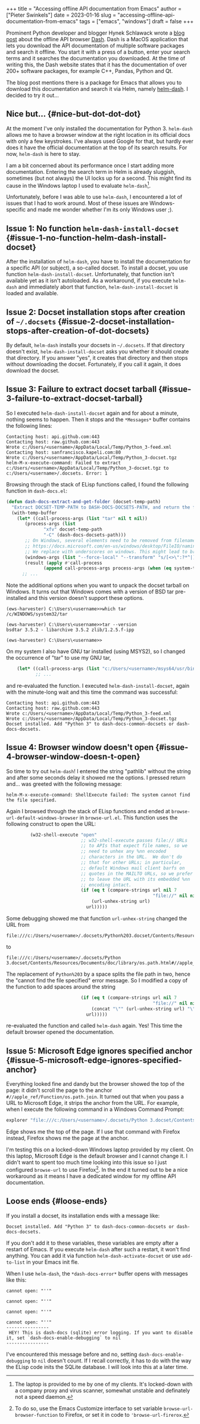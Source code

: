 +++
title = "Accessing offline API documentation from Emacs"
author = ["Pieter Swinkels"]
date = 2023-01-16
slug = "accessing-offline-api-documentation-from-emacs"
tags = ["emacs", "windows"]
draft = false
+++

Prominent Python developer and blogger Hynek Schlawack wrote a [blog post](https://hynek.me/articles/productive-fruit-fly-programmer/) about
the offline API browser [Dash](https://kapeli.com/dash). Dash is a MacOS application that lets you download
the API documentation of multiple software packages and search it offline. You
start it with a press of a button, enter your search terms and it searches the
documentation you downloaded. At the time of writing this, the Dash website
states that it has the documentation of over 200+ software packages, for example
C++, Pandas, Python and Qt.

The blog post mentions there is a package for Emacs that allows you to download
this documentation and search it via Helm, namely [helm-dash](https://github.com/dash-docs-el/helm-dash). I decided to try it
out...


## Nice but... {#nice-but-dot-dot-dot}

At the moment I've only installed the documentation for Python 3. `helm-dash`
allows me to have a browser window at the right location in its official docs
with only a few keystrokes. I've always used Google for that, but hardly ever
does it have the official documentation at the top of its search results. For
now, `helm-dash` is here to stay.

I am a bit concerned about its performance once I start adding more
documentation. Entering the search term in Helm is already sluggish, sometimes
(but not always) the UI locks up for a second. This might find its cause in the
Windows laptop I used to evaluate `helm-dash`[^fn:1].

Unfortunately, before I was able to use `helm-dash`, I encountered a lot of
issues that I had to work around. Most of these issues are Windows-specific and
made me wonder whether I'm its only Windows user ;).


## Issue 1: No function `helm-dash-install-docset` {#issue-1-no-function-helm-dash-install-docset}

After the installation of `helm-dash`, you have to install the documentation for
a specific API (or subject), a so-called docset. To install a docset, you use
function `helm-dash-install-docset`. Unfortunately, that function isn't
available yet as it isn't autoloaded. As a workaround, if you execute
`helm-dash` and immediately abort that function, `helm-dash-install-docset` is
loaded and available.


## Issue 2: Docset installation stops after creation of `~/.docsets` {#issue-2-docset-installation-stops-after-creation-of-dot-docsets}

By default, `helm-dash` installs your docsets in `~/.docsets`. If that directory
doesn't exist, `helm-dash-install-docset` asks you whether it should create that
directory. If you answer "yes", it creates that directory and then stops without
downloading the docset. Fortunately, if you call it again, it does download the
docset.


## Issue 3: Failure to extract docset tarball {#issue-3-failure-to-extract-docset-tarball}

So I executed `helm-dash-install-docset` again and for about a minute, nothing
seems to happen. Then it stops and the `*Messages*` buffer contains the
following lines:

```text
Contacting host: api.github.com:443
Contacting host: raw.github.com:443
Wrote c:/Users/<username>/AppData/Local/Temp/Python_3-feed.xml
Contacting host: sanfrancisco.kapeli.com:80
Wrote c:/Users/<username>/AppData/Local/Temp/Python_3-docset.tgz
helm-M-x-execute-command: Failed to extract c:/Users/<username>/AppData/Local/Temp/Python_3-docset.tgz to c:/Users/<username>/.docsets. Error: 1
```

Browsing through the stack of ELisp functions called, I found the following
function in `dash-docs.el`:

```lisp
(defun dash-docs-extract-and-get-folder (docset-temp-path)
  "Extract DOCSET-TEMP-PATH to DASH-DOCS-DOCSETS-PATH, and return the folder that was newly extracted."
  (with-temp-buffer
    (let* ((call-process-args (list "tar" nil t nil))
	   (process-args (list
			  "xfv" docset-temp-path
			  "-C" (dash-docs-docsets-path)))
	   ;; On Windows, several elements need to be removed from filenames, see
	   ;; https://docs.microsoft.com/en-us/windows/desktop/FileIO/naming-a-file#naming-conventions.
	   ;; We replace with underscores on windows. This might lead to broken links.
	   (windows-args (list "--force-local" "--transform" "s/[<>\":?*^|]/_/g"))
	   (result (apply #'call-process
			  (append call-process-args process-args (when (eq system-type 'windows-nt) windows-args)))))
      ;; ...
```

Note the additional options when you want to unpack the docset tarball on
Windows. It turns out that Windows comes with a version of BSD tar pre-installed
and this version doesn't support these options.

```text
(ews-harvester) C:\Users\<username>>which tar
/c/WINDOWS/system32/tar

(ews-harvester) C:\Users\<username>>tar --version
bsdtar 3.5.2 - libarchive 3.5.2 zlib/1.2.5.f-ipp

(ews-harvester) C:\Users\<username>>
```

On my system I also have GNU tar installed (using MSYS2), so I changed the
occurrence of "tar" to use my GNU tar,

```lisp
    (let* ((call-process-args (list "c:/Users/<username>/msys64/usr/bin/tar.exe" nil t nil))
           ;; ...
```

and re-evaluated the function. I executed `helm-dash-install-docset`, again with
the minute-long wait and this time the command was successful:

```text
Contacting host: api.github.com:443
Contacting host: raw.github.com:443
Wrote c:/Users/<username>/AppData/Local/Temp/Python_3-feed.xml
Wrote c:/Users/<username>/AppData/Local/Temp/Python_3-docset.tgz
Docset installed. Add "Python 3" to dash-docs-common-docsets or dash-docs-docsets.
```


## Issue 4: Browser window doesn't open {#issue-4-browser-window-doesn-t-open}

So time to try out `helm-dash`! I entered the string "pathlib" without the
string and after some seconds delay it showed me the options. I pressed return
and... was greeted with the following message:

```text
helm-M-x-execute-command: ShellExecute failed: The system cannot find the file specified.
```

Again I browsed through the stack of ELisp functions and ended at
`browse-url-default-windows-browser` in `browse-url.el`. This function uses
the following construct to open the URL:

```lisp
         (w32-shell-execute "open"
                            ;; w32-shell-execute passes file:// URLs
                            ;; to APIs that expect file names, so we
                            ;; need to unhex any %nn encoded
                            ;; characters in the URL.  We don't do
                            ;; that for other URLs; in particular,
                            ;; default Windows mail client barfs on
                            ;; quotes in the MAILTO URLs, so we prefer
                            ;; to leave the URL with its embedded %nn
                            ;; encoding intact.
                            (if (eq t (compare-strings url nil 7
                                                       "file://" nil nil))
                                (url-unhex-string url)
                              url)))))
```

Some debugging showed me that function `url-unhex-string` changed the URL from

```text
file:///c:/Users/<username>/.docsets/Python%203.docset/Contents/Resources/Documents/doc/library/os.path.html#//apple_ref/Function/os.path.join
```

to

```text
file:///c:/Users/<username>/.docsets/Python 3.docset/Contents/Resources/Documents/doc/library/os.path.html#//apple_ref/Function/os.path.join
```

The replacement of `Python%203` by a space splits the file path in two, hence
the "cannot find the file specified" error message. So I modified a copy of the
function to add spaces around the string

```lisp
                            (if (eq t (compare-strings url nil 7
                                                       "file://" nil nil))
                                (concat "\"" (url-unhex-string url) "\"")
                              url)))))
```

re-evaluated the function and called `helm-dash` again. Yes! This time the
default browser opened the documentation.


## Issue 5: Microsoft Edge ignores specified anchor {#issue-5-microsoft-edge-ignores-specified-anchor}

Everything looked fine and dandy but the browser showed the top of the page: it
didn't scroll the page to the anchor `#//apple_ref/Function/os.path.join`. It
turned out that when you pass a URL to Microsoft Edge, it strips the anchor from
the URL. For example, when I execute the following command in a Windows Command
Prompt:

```bat
explorer "file:///c:/Users/<username>/.docsets/Python 3.docset/Contents/Resources/Documents/doc/library/os.path.html\#//apple_ref/Function/os.path.join"
```

Edge shows me the top of the page. If I use that command with Firefox instead,
Firefox shows me the page at the anchor.

I'm testing this on a locked-down Windows laptop provided by my client. On this
laptop, Microsoft Edge is the default browser and I cannot change it. I didn't
want to spent too much time looking into this issue so I just configured
`browse-url` to use Firefox[^fn:2]. In the end it turned out to be a nice
workaround as it means I have a dedicated window for my offline API
documentation.


## Loose ends {#loose-ends}

If you install a docset, its installation ends with a message like:

```text
Docset installed. Add "Python 3" to dash-docs-common-docsets or dash-docs-docsets.
```

If you don't add it to these variables, these variables are empty after a
restart of Emacs. If you execute `helm-dash` after such a restart, it won't find
anything. You can add it via function `helm-dash-activate-docset` or use
`add-to-list` in your Emacs init fle.

When I use `helm-dash`, the `*dash-docs-error*` buffer opens with messages like
this:

```text
cannot open: "''"

cannot open: "''"

cannot open: "''"

cannot open: "''"
----------------
 HEY! This is dash-docs (sqlite) error logging. If you want to disable it, set `dash-docs-enable-debugging` to nil
----------------
```

I've encountered this message before and no, setting
`dash-docs-enable-debugging` to `nil` doesn't count. If I recall correctly, it
has to do with the way the ELisp code inits the SQLite database. I will look
into this at a later time.

[^fn:1]: The laptop is provided to me by one of my clients. It's locked-down with
    a company proxy and virus scanner, somewhat unstable and definately not a speed
    daemon.
[^fn:2]: To do so, use the Emacs Customize interface to set variable
    `browse-url-browser-function` to Firefox, or set it in code to
    `'browse-url-firerox`.
